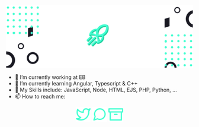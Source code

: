 <p align="center">
  <a href="https://JNSAPH.com"><img src="https://raw.githubusercontent.com/JNSAPH/JNSAPH/master/banner.png"></a>
</p>

- 🔭 I’m currently working at EB
- 🌱 I’m currently learning Angular, Typescript & C++
- 💪 My Skills include: JavaScript, Node, HTML, EJS, PHP, Python, ...
- 📫 How to reach me: 

<p align="center">
  <a href="https://twitter.com/JNSAPH"><img src="https://raw.githubusercontent.com/JNSAPH/JNSAPH/master/twitter.svg" width="40px"></a>
  <a href="discord://channels/@me/188014835181551617"><img src="https://raw.githubusercontent.com/JNSAPH/JNSAPH/master/message-circle.svg" width="40px"></a>
  <a href="https://aph.world"><img src="https://raw.githubusercontent.com/JNSAPH/JNSAPH/master/archive.svg" width="40px"></a>
</p>
